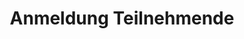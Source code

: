 ---
title: Anmeldung Teilnehmende
description: Melde dich noch für das Pfila23 an!
form: tn
active: true
hidden: true
---